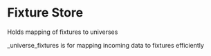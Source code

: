 # Fixture Store

Holds mapping of fixtures to universes

_universe_fixtures is for mapping incoming data to fixtures efficiently